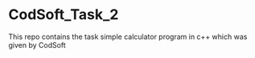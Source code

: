 # CodSoft_Task_2
This repo contains the task simple calculator program in c++ which was given by CodSoft

